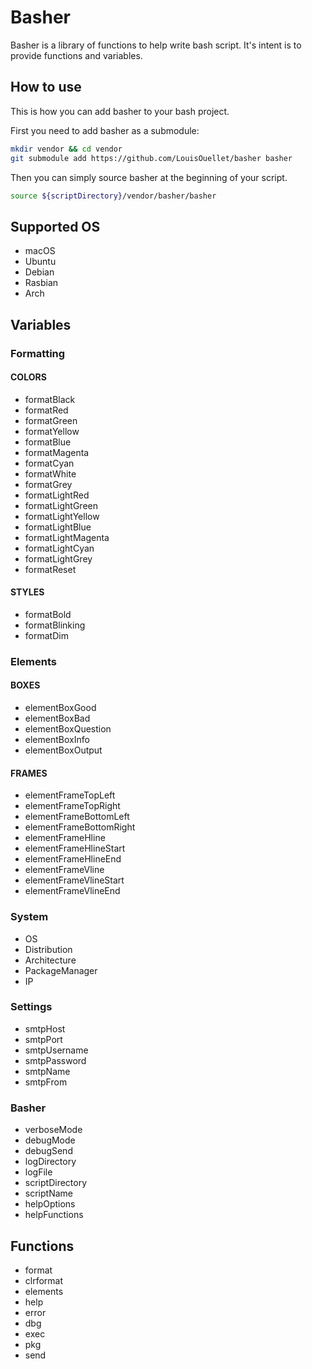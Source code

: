 # Basher
Basher is a library of functions to help write bash script. It's intent is to provide functions and variables.

## How to use
This is how you can add basher to your bash project.

First you need to add basher as a submodule:
```bash
mkdir vendor && cd vendor
git submodule add https://github.com/LouisOuellet/basher basher
```

Then you can simply source basher at the beginning of your script.
```bash
source ${scriptDirectory}/vendor/basher/basher
```

## Supported OS
 * macOS
 * Ubuntu
 * Debian
 * Rasbian
 * Arch
## Variables
### Formatting
#### COLORS
 * formatBlack
 * formatRed
 * formatGreen
 * formatYellow
 * formatBlue
 * formatMagenta
 * formatCyan
 * formatWhite
 * formatGrey
 * formatLightRed
 * formatLightGreen
 * formatLightYellow
 * formatLightBlue
 * formatLightMagenta
 * formatLightCyan
 * formatLightGrey
 * formatReset
#### STYLES
 * formatBold
 * formatBlinking
 * formatDim
### Elements
#### BOXES
 * elementBoxGood
 * elementBoxBad
 * elementBoxQuestion
 * elementBoxInfo
 * elementBoxOutput
#### FRAMES
 * elementFrameTopLeft
 * elementFrameTopRight
 * elementFrameBottomLeft
 * elementFrameBottomRight
 * elementFrameHline
 * elementFrameHlineStart
 * elementFrameHlineEnd
 * elementFrameVline
 * elementFrameVlineStart
 * elementFrameVlineEnd
### System
 * OS
 * Distribution
 * Architecture
 * PackageManager
 * IP
### Settings
 * smtpHost
 * smtpPort
 * smtpUsername
 * smtpPassword
 * smtpName
 * smtpFrom
### Basher
 * verboseMode
 * debugMode
 * debugSend
 * logDirectory
 * logFile
 * scriptDirectory
 * scriptName
 * helpOptions
 * helpFunctions
## Functions
 * format
 * clrformat
 * elements
 * help
 * error
 * dbg
 * exec
 * pkg
 * send
